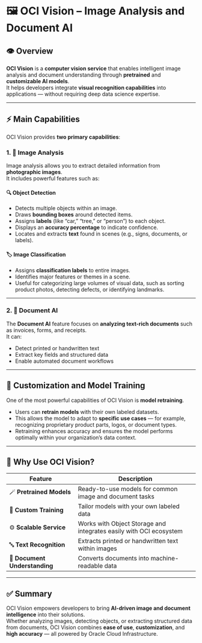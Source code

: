 # 🖼️ OCI Vision – Image Analysis and Document AI

## 👁️ Overview

**OCI Vision** is a **computer vision service** that enables intelligent image analysis and document understanding through **pretrained** and **customizable AI models**.  
It helps developers integrate **visual recognition capabilities** into applications — without requiring deep data science expertise.

---

## ⚡ Main Capabilities

OCI Vision provides **two primary capabilities**:

### 1. 🧩 Image Analysis
Image analysis allows you to extract detailed information from **photographic images**.  
It includes powerful features such as:

#### 🔍 Object Detection
- Detects multiple objects within an image.  
- Draws **bounding boxes** around detected items.  
- Assigns **labels** (like “car,” “tree,” or “person”) to each object.  
- Displays an **accuracy percentage** to indicate confidence.  
- Locates and extracts **text** found in scenes (e.g., signs, documents, or labels).

#### 🏷️ Image Classification
- Assigns **classification labels** to entire images.  
- Identifies major features or themes in a scene.  
- Useful for categorizing large volumes of visual data, such as sorting product photos, detecting defects, or identifying landmarks.

---

### 2. 📄 Document AI
The **Document AI** feature focuses on **analyzing text-rich documents** such as invoices, forms, and receipts.  
It can:
- Detect printed or handwritten text  
- Extract key fields and structured data  
- Enable automated document workflows

---

## 🔁 Customization and Model Training

One of the most powerful capabilities of OCI Vision is **model retraining**.

- Users can **retrain models** with their own labeled datasets.  
- This allows the model to adapt to **specific use cases** — for example, recognizing proprietary product parts, logos, or document types.  
- Retraining enhances accuracy and ensures the model performs optimally within your organization’s data context.

---

## 🧠 Why Use OCI Vision?

| Feature | Description |
|----------|-------------|
| 🪄 **Pretrained Models** | Ready-to-use models for common image and document tasks |
| 🧰 **Custom Training** | Tailor models with your own labeled data |
| ⚙️ **Scalable Service** | Works with Object Storage and integrates easily with OCI ecosystem |
| 🔤 **Text Recognition** | Extracts printed or handwritten text within images |
| 🧾 **Document Understanding** | Converts documents into machine-readable data |

---

## ✅ Summary

OCI Vision empowers developers to bring **AI-driven image and document intelligence** into their solutions.  
Whether analyzing images, detecting objects, or extracting structured data from documents, OCI Vision combines **ease of use**, **customization**, and **high accuracy** — all powered by Oracle Cloud Infrastructure.
